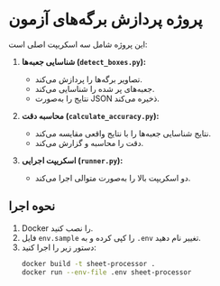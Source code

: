 # پروژه پردازش برگه‌های آزمون

این پروژه شامل سه اسکریپت اصلی است:

1. **شناسایی جعبه‌ها (`detect_boxes.py`):**
   - تصاویر برگه‌ها را پردازش می‌کند.
   - جعبه‌های پر شده را شناسایی می‌کند.
   - نتایج را به‌صورت JSON ذخیره می‌کند.

2. **محاسبه دقت (`calculate_accuracy.py`):**
   - نتایج شناسایی جعبه‌ها را با نتایج واقعی مقایسه می‌کند.
   - دقت را محاسبه و گزارش می‌کند.

3. **اسکریپت اجرایی (`runner.py`):**
   - دو اسکریپت بالا را به‌صورت متوالی اجرا می‌کند.

## نحوه اجرا
1. Docker را نصب کنید.
2. فایل `env.sample` را کپی کرده و به `.env` تغییر نام دهید.
3. دستور زیر را اجرا کنید:
   ```bash
   docker build -t sheet-processor .
   docker run --env-file .env sheet-processor